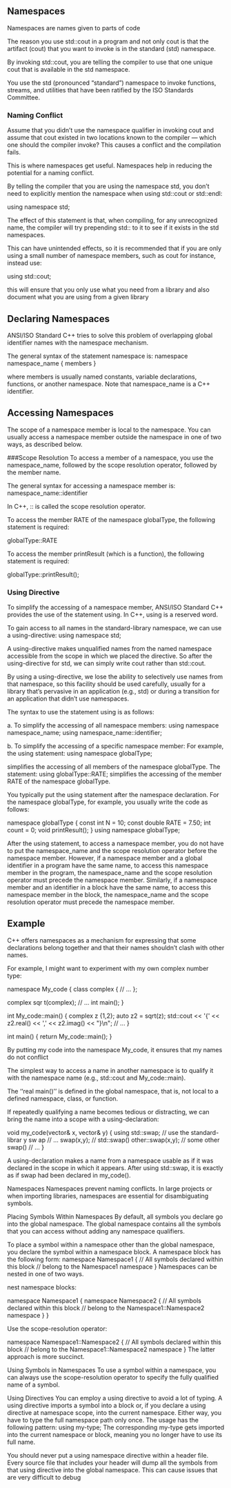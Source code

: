## Namespaces
Namespaces are names given to parts of code

The reason you use std::cout in a program and not only cout is that the artifact (cout) that you want to invoke is in the standard (std) namespace.

By invoking std::cout, you are telling the compiler to use that one unique cout that is available in the std namespace.

You use the std (pronounced “standard”) namespace to invoke functions, streams, and utilities that have been ratified by the ISO Standards Committee.


### Naming Conflict
Assume that you didn’t use the namespace qualifier in invoking cout and assume that cout existed in two locations known to the compiler — which one should the compiler invoke?
This causes a conflict and the compilation fails.

This is where namespaces get useful.
Namespaces help in reducing the potential for a naming conflict.

By telling the compiler that you are using the namespace std, you don’t need to explicitly mention the namespace when using std::cout or std::endl:

using namespace std;

The effect of this statement is that, when compiling, for any unrecognized name, the compiler will try prepending std:: to it to see if it exists in the std namespaces.

This can have unintended effects, so it is recommended that if you are only using a small number of namespace members, such as cout for instance, instead use:

using std::cout;

this will ensure that you only use what you need from a library and also document what you are using from a given library



## Declaring Namespaces
ANSI/ISO Standard C++ tries to solve this problem of overlapping global identifier names with the namespace mechanism.

The general syntax of the statement namespace is:
namespace namespace_name
{
members
}

where members is usually named constants, variable declarations, functions, or
another namespace. Note that namespace_name is a C++ identifier.




## Accessing Namespaces
The scope of a namespace member is local to the namespace. You can usually access a namespace member outside the namespace in one of two ways, as described below.

###Scope Resolution
To access a member of a namespace, you use the namespace_name, followed by
the scope resolution operator, followed by the member name.

The general syntax for accessing a namespace member is:
namespace_name::identifier

In C++, :: is called the scope resolution operator.

To access the member RATE of the namespace globalType, the following statement
is required:

globalType::RATE

To access the member printResult (which is a function), the following statement is required:

globalType::printResult();


### Using Directive

To simplify the accessing of a namespace member, ANSI/ISO Standard C++ provides
the use of the statement using. In C++, using is a reserved word.

To gain access to all names in the standard-library namespace, we can use a using-directive:
using namespace std;

A using-directive makes unqualified names from the named namespace accessible from the scope in which we placed the directive. So after the using-directive for std, we can simply write cout rather than std::cout.

By using a using-directive, we lose the ability to selectively use names from
that namespace, so this facility should be used carefully, usually for a library that’s pervasive in an application (e.g., std) or during a transition for an application that didn’t use namespaces.


The syntax to use the statement using is as follows:

a. To simplify the accessing of all namespace members:
using namespace namespace_name;
using namespace_name::identifier;

b. To simplify the accessing of a specific namespace member:
For example, the using statement:
using namespace globalType;

simplifies the accessing of all members of the namespace globalType. The statement:
using globalType::RATE;
simplifies the accessing of the member RATE of the namespace globalType.




You typically put the using statement after the namespace declaration. For the
namespace globalType, for example, you usually write the code as follows:

namespace globalType
{
const int N = 10;
const double RATE = 7.50;
int count = 0;
void printResult();
}
using namespace globalType;

After the using statement, to access a namespace member, you do not have to put
the namespace_name and the scope resolution operator before the namespace member. However, if a namespace member and a global identifier in a program have the same name, to access this namespace member in the program, the namespace_name and the scope resolution operator must precede the namespace member. Similarly, if a namespace member and an identifier in a block have the same name, to access this namespace member in the block, the namespace_name and the scope resolution operator must precede the namespace member.






## Example

C++ offers namespaces as a mechanism for expressing that some declarations belong together and that their names shouldn’t clash with other names.

For example, I might want to experiment with my own complex number type:

namespace My_code {
  class complex {
  // ...
  };

  complex sqr t(complex);
  // ...
  int main();
}

int My_code::main()
{
  complex z {1,2};
  auto z2 = sqrt(z);
  std::cout << '{' << z2.real() << ',' << z2.imag() << "}\n";
  // ...
}

int main()
{
  return My_code::main();
}

By putting my code into the namespace My_code, it ensures that my names do not conflict

The simplest way to access a name in another namespace is to qualify it with the namespace name (e.g., std::cout and My_code::main).

The ‘‘real main()’’ is defined in the global namespace, that is, not local to a defined namespace, class, or function.

If repeatedly qualifying a name becomes tedious or distracting, we can bring the name into a scope with a using-declaration:

void my_code(vector<int>& x, vector<int>& y)
{
  using std::swap; // use the standard-librar y sw ap
  // ...
  swap(x,y); // std::swap()
  other::swap(x,y); // some other swap()
  // ...
}

A using-declaration makes a name from a namespace usable as if it was declared in the scope in which it appears. After using std::swap, it is exactly as if swap had been declared in my_code().






















Namespaces
Namespaces prevent naming conflicts. In large projects or when importing
libraries, namespaces are essential for disambiguating symbols.

Placing Symbols Within Namespaces
By default, all symbols you declare go into the global namespace. The global
namespace contains all the symbols that you can access without adding
any namespace qualifiers.

To place a symbol within a namespace other than the global namespace,
you declare the symbol within a namespace block. A namespace block has the
following form:
namespace Namespace1 {
// All symbols declared within this block
// belong to the Namespace1 namespace
}
Namespaces can be nested in one of two ways.


nest namespace blocks:

namespace Namespace1 {
  namespace Namespace2 {
  // All symbols declared within this block
  // belong to the Namespace1::Namespace2 namespace
  }
}

Use the scope-resolution operator:

namespace Namespace1::Namespace2 {
  // All symbols declared within this block
  // belong to the Namespace1::Namespace2 namespace
}
The latter approach is more succinct.

Using Symbols in Namespaces
To use a symbol within a namespace, you can always use the scope-resolution
operator to specify the fully qualified name of a symbol.


Using Directives
You can employ a using directive to avoid a lot of typing. A using directive
imports a symbol into a block or, if you declare a using directive at namespace
scope, into the current namespace. Either way, you have to type the full
namespace path only once. The usage has the following pattern:
using my-type;
The corresponding my-type gets imported into the current namespace
or block, meaning you no longer have to use its full name.


You should never put a using namespace directive within a header file. Every source
file that includes your header will dump all the symbols from that using directive into
the global namespace. This can cause issues that are very difficult to debug
